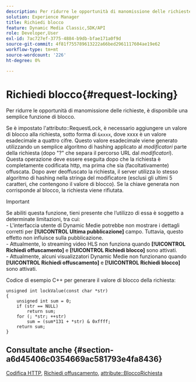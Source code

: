 ```yaml
---
description: Per ridurre le opportunità di manomissione delle richieste, è disponibile una semplice funzione di blocco.
solution: Experience Manager
title: Richiedi blocco
feature: Dynamic Media Classic,SDK/API
role: Developer,User
exl-id: 7ac727ef-3775-4884-b9db-bfae171a0f9d
source-git-commit: 4f81f755789613222a66bed2961117604ae19e62
workflow-type: tm+mt
source-wordcount: '226'
ht-degree: 0%

---
```


# Richiedi blocco{#request-locking}

Per ridurre le opportunità di manomissione delle richieste, è disponibile una semplice funzione di blocco.

Se è impostato l&#39;attributo::RequestLock, è necessario aggiungere un valore di blocco alla richiesta, sotto forma di `&xxxx`, dove xxxx è un valore esadecimale a quattro cifre. Questo valore esadecimale viene generato utilizzando un semplice algoritmo di hashing applicato al *modificatori* parte della richiesta (dopo &quot;?&quot; che separa il percorso URL dal *modificatori*). Questa operazione deve essere eseguita dopo che la richiesta è completamente codificata http, ma prima che sia (facoltativamente) offuscata. Dopo aver deoffuscato la richiesta, il server utilizza lo stesso algoritmo di hashing nella stringa del modificatore (esclusi gli ultimi 5 caratteri, che contengono il valore di blocco). Se la chiave generata non corrisponde al blocco, la richiesta viene rifiutata.

>[!IMPORTANT]
>
>Se abiliti questa funzione, tieni presente che l’utilizzo di essa è soggetto a determinate limitazioni, tra cui:<br>- L&#39;interfaccia utente di Dynamic Medie potrebbe non mostrare i dettagli corretti per **[!UICONTROL Ultima pubblicazione]** campo. Tuttavia, questo effetto non influisce sulla pubblicazione.<br>- Attualmente, lo streaming video HLS non funziona quando **[!UICONTROL Richiedi offuscamento]** e **[!UICONTROL Richiedi blocco]** sono attivati.<br>- Attualmente, alcuni visualizzatori Dynamic Medie non funzionano quando **[!UICONTROL Richiedi offuscamento]** e **[!UICONTROL Richiedi blocco]** sono attivati.

Codice di esempio C++ per generare il valore di blocco della richiesta:

```
unsigned int lockValue(const char *str) 
{ 
    unsigned int sum = 0; 
    if (str == NULL) 
        return sum; 
    for (; *str; ++str) 
        sum = (sum*131 + *str) & 0xffff; 
    return sum; 
} 
```

## Consultate anche {#section-a6d45406c0354669ac581793e4fa8436}

[Codifica HTTP](../../../../../is-api/http-ref/image-serving-api-ref/c-http-protocol-reference/c-syntax-and-features/r-http-encoding.md#reference-bb34dd13f316462695448acfa8f92df7), [Richiedi offuscamento](../../../../../is-api/http-ref/image-serving-api-ref/c-http-protocol-reference/c-syntax-and-features/r-request-obfuscation.md#reference-895f65d6796c43bb9bad21a676ed714d), [attribute::BloccoRichiesta](../../../../../is-api/image-catalog/image-serving-api-ref/c-image-catalog-reference/c-attributes-reference/r-requestlock.md#reference-8bbe2f581be847d3b9fa123e8e5e94b0)
